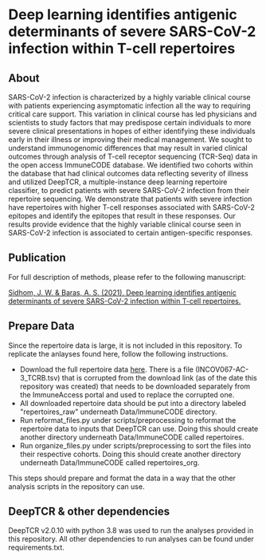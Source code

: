 # Deep learning identifies antigenic determinants of severe SARS-CoV-2 infection within T-cell repertoires

## About
SARS-CoV-2 infection is characterized by a highly variable clinical course with patients experiencing asymptomatic infection all the way to requiring critical care support. This variation in clinical course has led physicians and scientists to study factors that may predispose certain individuals to more severe clinical presentations in hopes of either identifying these individuals early in their illness or improving their medical management. We sought to understand immunogenomic differences that may result in varied clinical outcomes through analysis of T-cell receptor sequencing (TCR-Seq) data in the open access ImmuneCODE database. We identified two cohorts within the database that had clinical outcomes data reflecting severity of illness and utilized DeepTCR, a multiple-instance deep learning repertoire classifier, to predict patients with severe SARS-CoV-2 infection from their repertoire sequencing. We demonstrate that patients with severe infection have repertoires with higher T-cell responses associated with SARS-CoV-2 epitopes and identify the epitopes that result in these responses. Our results provide evidence that the highly variable clinical course seen in SARS-CoV-2 infection is associated to certain antigen-specific responses.

## Publication
For full description of methods, please refer to the following manuscript:

[Sidhom, J. W. & Baras, A. S. (2021). Deep learning identifies antigenic determinants of severe SARS-CoV-2 infection within T-cell repertoires.](https://www.nature.com/articles/s41598-021-93608-8)

## Prepare Data
Since the repertoire data is large, it is not included in this repository. To replicate the anlayses found here, follow the following instructions.
 
 - Download the full repertoire data [here](https://clients.adaptivebiotech.com/pub/covid-2020). There is a file (INCOV067-AC-3_TCRB.tsv) that is corrupted from the download link (as of the date this repository was created) that needs to be downloaded separately from the ImmuneAccess portal and used to replace the corrupted one. 
 - All downloaded repertoire data should be put into a directory labeled "repertoires_raw" underneath Data/ImmuneCODE directory.
 - Run reformat_files.py under scripts/preprocessing to reformat the repertoire data to inputs that DeepTCR can use. Doing this should create another directory underneath Data/ImmuneCODE called repertoires.
 - Run organize_files.py under scripts/preprocessing to sort the files into their respective cohorts. Doing this should create another directory underneath Data/ImmuneCODE called repertoires_org.
 
 This steps should prepare and format the data in a way that the other analysis scripts in the repository can use.
 
## DeepTCR & other dependencies

DeepTCR v2.0.10 with python 3.8 was used to run the analyses provided in this repository. All other dependencies to run analyses can be found under requirements.txt.

